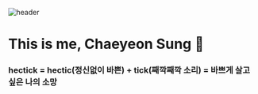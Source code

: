 ![header](https://capsule-render.vercel.app/api?type=waving&color=auto&height=300&section=header&text=capsule%20render&fontSize=90)

# This is me, Chaeyeon Sung 👋
### hectick = hectic(정신없이 바쁜) + tick(째깍째깍 소리) = 바쁘게 살고 싶은 나의 소망
<!--
**hectick/hectick** is a ✨ _special_ ✨ repository because its `README.md` (this file) appears on your GitHub profile.

Here are some ideas to get you started:

- 🔭 I’m currently working on ...
- 🌱 I’m currently learning ...
- 👯 I’m looking to collaborate on ...
- 🤔 I’m looking for help with ...
- 💬 Ask me about ...
- 📫 How to reach me: ...
- 😄 Pronouns: ...
- ⚡ Fun fact: ...
-->

